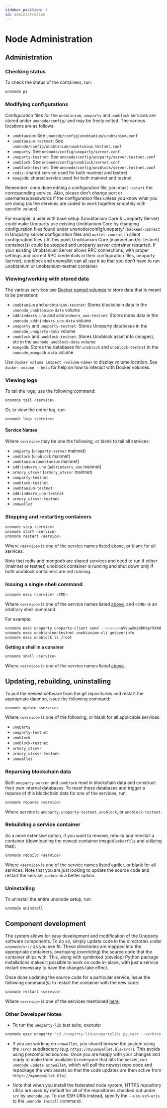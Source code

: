 ```yaml
---
sidebar_position: 4
id: administration
---
```


# Node Administration

Administration[​](#administration)
-----------------------------------------------------------

### Checking status[​](#checking-status)

To check the status of the containers, run:

```bash
unonode ps
```

### Modifying configurations[​](#modifying-configurations)

Configuration files for the `unobtanium`, `unoparty` and `unoblock` services are stored under `unonode/config/` and may be freely edited. The various locations are as follows:

*   `unobtanium`: See `unonode/config/unobtanium/unobtanium.conf`
*   `unobtanium-testnet`: See `unonode/config/unobtanium/unobtanium.testnet.conf`
*   `unoparty`: See `unonode/config/unoparty/server.conf`
*   `unoparty-testnet`: See `unonode/config/unoparty/server.testnet.conf`
*   `unoblock`: See `unonode/config/unoblock/server.conf`
*   `unoblock-testnet`: See `unonode/config/unoblock/server.testnet.conf`
*   `redis`: shared service used for both mainnet and testnet
*   `mongodb`: shared service used for both mainnet and testnet

Remember: once done editing a configuration file, you must `restart` the corresponding service. Also, please don't change port or usernames/passwords if the configuration files unless you know what you are doing (as the services are coded to work together smoothly with specific values).

For example, a user with base setup (Unobtanium Core & Unoparty Server) could make Unoparty use existing Unobtanium Core by changing configuration files found under unonode/config/unoparty/ (`backend-connect` in Unoparty server configuration files and `wallet-connect` in client configuration files.) At this point Unobtanium Core (mainnet and/or testnet) container(s) could be stopped and unoparty server container restarted. If your existing Unobtanium Server allows RPC connections, with proper settings and correct RPC credentials in their configuration files, unoparty (server), unoblock and unowallet can all use it so that you don't have to run unobtanium or unobtanium-testnet container.

### Viewing/working with stored data[​](#viewingworking-with-stored-data)

The various services use [Docker named volumes](https://docs.docker.com/engine/tutorials/dockervolumes/) to store data that is meant to be persistent:

*   `unobtanium` and `unobtanium-testnet`: Stores blockchain data in the `unonode_unobtanium-data` volume
*   `addrindexrs_uno` and `addrindexrs_uno-testnet`: Stores index data in the `unonode_addrindexrs_uno-data` volume
*   `unoparty` and `unoparty-testnet`: Stores Unoparty databases in the `unonode_unoparty-data` volume
*   `unoblock` and `unoblock-testnet`: Stores Unoblock asset info (images), etc in the `unonode_unoblock-data` volume
*   `mongodb`: Stores the databases for `unoblock` and `unoblock-testnet` in the `unonode_mongodb-data` volume

Use `docker volume inspect <volume-name>` to display volume location. See `docker volume --help` for help on how to interact with Docker volumes.

### Viewing logs[​](#viewing-logs)

To tail the logs, use the following command:

```bash
unonode tail <service>
```

Or, to view the entire log, run:

```bash
unonode logs <service>
```

#### Service Names

Where `<service>` may be one the following, or blank to tail all services:

*   `unoparty` (`unoparty-server` mainnet)
*   `unoblock` (`unoblock` mainnet)
*   `unobtanium` (`unobtanium` mainnet)
*   `addrindexrs_uno` (`addrindexrs_uno` mainnet)
*   `armory_utxsvr` (`armory_utxsvr` mainnet)
*   `unoparty-testnet`
*   `unoblock-testnet`
*   `unobtanium-testnet`
*   `addrindexrs_uno-testnet`
*   `armory_utxsvr-testnet`
*   `unowallet`

### Stopping and restarting containers[​](#stopping-and-restarting-containers)

```bash
unonode stop <service>
unonode start <service>
unonode restart <service>
```

Where `<service>` is one of the service names listed [above](#service-names), or blank for all services.

Note that redis and mongodb are shared services and need to run if either (mainnet or testnet) unoblock container is running and shut down only if both unoblock containers are not running.

### Issuing a single shell command[​](#issuing-a-single-shell-command)

```bash
unonode exec <service> <CMD>
```

Where `<service>` is one of the service names listed [above](#service-names), and `<CMD>` is an arbitrary shell command.

For example:

```bash
unonode exec unoparty unoparty-client send --source=uVVuwXm2mDK9pr9XkWT5k7ihQyoSC8y2MW --destination=uVjbsx6tAhySeJpN7xLBieAzWcD7rEVmYp --quantity=1.5 --asset=XUP
unonode exec unobtanium-testnet unobtanium-cli getpeerinfo
unonode exec unoblock ls /root
```

**Getting a shell in a conainer**

```bash
unonode shell <service>
```

Where `<service>` is one of the service names listed [above](#service-names).

Updating, rebuilding, uninstalling[​](#updating-rebuilding-uninstalling)
-------------------------------------------------------------------------------------------------

To pull the newest software from the git repositories and restart the appropriate daemon, issue the following command:

```bash
unonode update <service>
```

Where `<service>` is one of the following, or blank for all applicable services:

*   `unoparty`
*   `unoparty-testnet`
*   `unoblock`
*   `unoblock-testnet`
*   `armory_utxsvr`
*   `armory_utxsvr-testnet`
*   `unowallet`

### Reparsing blockchain data[​](#reparsing-blockchain-data)

Both `unoparty-server` and `unoblock` read in blockchain data and construct their own internal databases. To reset these databases and trigger a reparse of this blockchain data for one of the services, run:

```bash
unonode reparse <service>
```

Where service is `unoparty`, `unoparty-testnet`, `unoblock`, or `unoblock-testnet`.

### Rebuilding a service container[​](#rebuilding-a-service-container)

As a more extensive option, if you want to remove, rebuild and reinstall a container (downloading the newest container image/`Dockerfile` and utilizing that):

```bash
unonode rebuild <service>
```

Where `<service>` is one of the service names listed [earlier](#service-names), or blank for all services. Note that you are just looking to update the source code and restart the service, `update` is a better option.

### Uninstalling[​](#uninstalling)

To uninstall the entire unonode setup, run:

```bash
unonode uninstall
```

Component development[​](#component-development)
-------------------------------------------------------------------------

The system allows for easy development and modification of the Unoparty software components. To do so, simply update code in the directories under `unonode/src/` as you see fit. These directories are mapped into the appropriate containers, overlaying (overriding) the source code that the container ships with. This, along with symlinked (develop) Python package installations makes it possible to work on code in-place, with just a service restart necessary to have the changes take effect.

Once done updating the source code for a particular service, issue the following command(s) to restart the container with the new code:

```bash
unonode restart <service>
```

Where `<service>` is one of the services mentioned [here](#service-names).

### Other Developer Notes[​](#other-developer-notes)

*   To run the `unoparty-lib` test suite, execute:

```bash
unonode exec unoparty "cd /unoparty-lib/unopartylib; py.test --verbose --skiptestbook=all --cov-config=../.coveragerc --cov-report=term-missing --cov=./"
```

*   If you are working on `unowallet`, you should browse the system using the `/src/` subdirectory (e.g. `https://myunowallet.bla/src/`). This avoids using precompiled sources. Once you are happy with your changes and ready to make them available to everyone that hits the server, run `unonode update unowallet`, which will pull the newest repo code and repackage the web assets so that the code updates are then active from `https://myunowallet.bla/`.

*   Note that when you install the federated node system, HTTPS repository URLs are used by default for all of the repositories checked out under `src` by `unonode.py`. To use SSH URIs instead, specify the `--use-ssh-uris` to the `unonode install` command.
